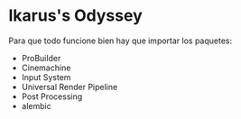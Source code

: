 # Ikarus's Odyssey
Para que todo funcione bien hay que importar los paquetes:
  - ProBuilder
  - Cinemachine
  - Input System
  - Universal Render Pipeline
  - Post Processing
  - alembic
